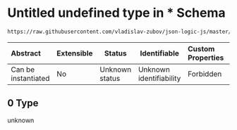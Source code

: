 # Untitled undefined type in \* Schema

```txt
https://raw.githubusercontent.com/vladislav-zubov/json-logic-js/master/schemas/operators/arithmetic/multiply.json#/examples/0
```




| Abstract            | Extensible | Status         | Identifiable            | Custom Properties | Additional Properties | Access Restrictions | Defined In                                                                   |
| :------------------ | ---------- | -------------- | ----------------------- | :---------------- | --------------------- | ------------------- | ---------------------------------------------------------------------------- |
| Can be instantiated | No         | Unknown status | Unknown identifiability | Forbidden         | Allowed               | none                | [multiply.json\*](operators/arithmetic/multiply.json "open original schema") |

## 0 Type

unknown
